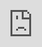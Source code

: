 ```yaml
---
metatable: true
obsidianUIMode: preview
---
```


<iframe src="https://markdown.com.cn/editor/" style="position:absolute; top:0; left:0; width:100%; border:none;  height:100%;">